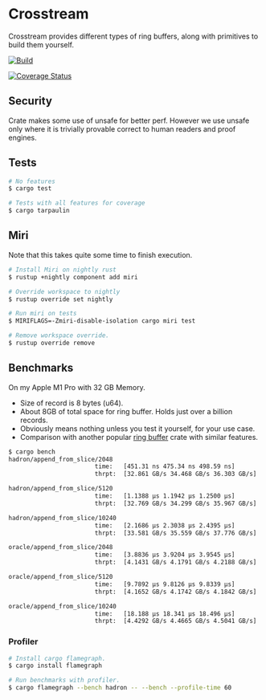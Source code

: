 # Crosstream

Crosstream provides different types of ring buffers, along with primitives to build them yourself.

[![Build](https://github.com/sandesh-sanjeev/crosstream/actions/workflows/rust.yml/badge.svg?branch=master)](https://github.com/sandesh-sanjeev/crosstream/actions/workflows/rust.yml)

[![Coverage Status](https://coveralls.io/repos/github/sandesh-sanjeev/crosstream/badge.svg?branch=master)](https://coveralls.io/github/sandesh-sanjeev/crosstream?branch=master)

## Security

Crate makes some use of unsafe for better perf. However we use unsafe
only where it is trivially provable correct to human readers and proof engines. 

## Tests

```bash
# No features
$ cargo test

# Tests with all features for coverage
$ cargo tarpaulin
```

## Miri

Note that this takes quite some time to finish execution.

```bash
# Install Miri on nightly rust
$ rustup +nightly component add miri

# Override workspace to nightly
$ rustup override set nightly

# Run miri on tests
$ MIRIFLAGS=-Zmiri-disable-isolation cargo miri test

# Remove workspace override.
$ rustup override remove
```

## Benchmarks

On my Apple M1 Pro with 32 GB Memory.

* Size of record is 8 bytes (u64).
* About 8GB of total space for ring buffer. Holds just over a billion records.
* Obviously means nothing unless you test it yourself, for your use case.
* Comparison with another popular [ring buffer](https://docs.rs/ringbuffer/latest/ringbuffer/struct.AllocRingBuffer.htm) crate with similar features.

```bash
$ cargo bench
hadron/append_from_slice/2048
                        time:   [451.31 ns 475.34 ns 498.59 ns]
                        thrpt:  [32.861 GB/s 34.468 GB/s 36.303 GB/s]

hadron/append_from_slice/5120
                        time:   [1.1388 µs 1.1942 µs 1.2500 µs]
                        thrpt:  [32.769 GB/s 34.299 GB/s 35.967 GB/s]

hadron/append_from_slice/10240
                        time:   [2.1686 µs 2.3038 µs 2.4395 µs]
                        thrpt:  [33.581 GB/s 35.559 GB/s 37.776 GB/s]

oracle/append_from_slice/2048
                        time:   [3.8836 µs 3.9204 µs 3.9545 µs]
                        thrpt:  [4.1431 GB/s 4.1791 GB/s 4.2188 GB/s]

oracle/append_from_slice/5120
                        time:   [9.7892 µs 9.8126 µs 9.8339 µs]
                        thrpt:  [4.1652 GB/s 4.1742 GB/s 4.1842 GB/s]

oracle/append_from_slice/10240
                        time:   [18.188 µs 18.341 µs 18.496 µs]
                        thrpt:  [4.4292 GB/s 4.4665 GB/s 4.5041 GB/s]

```

### Profiler

```bash
# Install cargo flamegraph.
$ cargo install flamegraph

# Run benchmarks with profiler.
$ cargo flamegraph --bench hadron -- --bench --profile-time 60
```